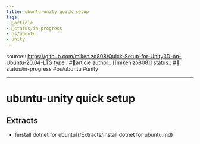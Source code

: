 ```yaml
---
title: ubuntu-unity quick setup
tags:
- 📄article
- 🚦status/in-progress
- os/ubuntu
- unity
---
```


source:: https://github.com/mikenizo808/Quick-Setup-for-Unity3D-on-Ubuntu-20.04-LTS
type:: #📄article
author:: [[mikenizo808]]
status:: #🚦status/in-progress
#os/ubuntu #unity 

---

# ubuntu-unity quick setup

## Extracts

- [install dotnet for ubuntu](/Extracts/install dotnet for ubuntu.md)
